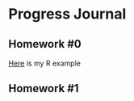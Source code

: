 # Progress Journal
## Homework #0
[Here](files/example_homework_0.html) is my R example
## Homework #1

